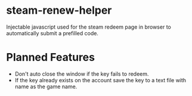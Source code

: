 # steam-renew-helper
Injectable javascript used for the steam redeem page in browser to automatically submit a prefilled code.


# Planned Features
- Don't auto close the window if the key fails to redeem.
- If the key already exists on the account save the key to a text file with name as the game name.